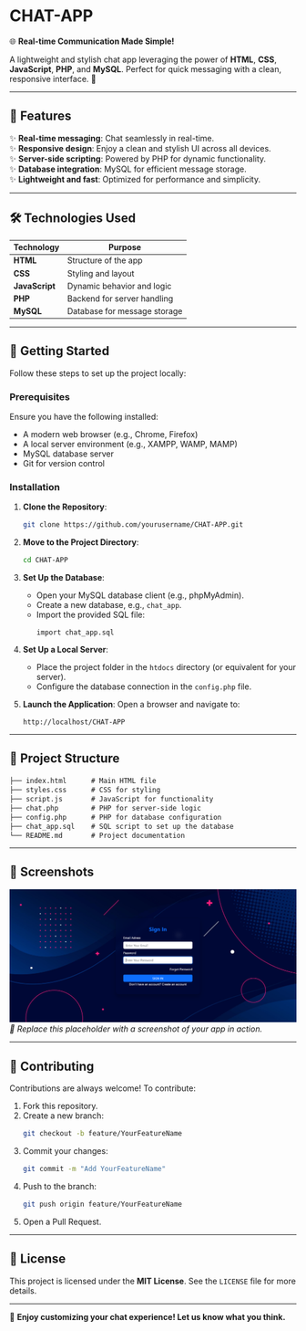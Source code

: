 # CHAT-APP

🌐 **Real-time Communication Made Simple!**

A lightweight and stylish chat app leveraging the power of **HTML**, **CSS**, **JavaScript**, **PHP**, and **MySQL**. Perfect for quick messaging with a clean, responsive interface. 🚀

---

## 🌟 Features

✨ **Real-time messaging**: Chat seamlessly in real-time.<br>
✨ **Responsive design**: Enjoy a clean and stylish UI across all devices.<br>
✨ **Server-side scripting**: Powered by PHP for dynamic functionality.<br>
✨ **Database integration**: MySQL for efficient message storage.<br>
✨ **Lightweight and fast**: Optimized for performance and simplicity.

---

## 🛠️ Technologies Used

| Technology      | Purpose                     |
|-----------------|-----------------------------|
| **HTML**        | Structure of the app        |
| **CSS**         | Styling and layout          |
| **JavaScript**  | Dynamic behavior and logic  |
| **PHP**         | Backend for server handling |
| **MySQL**       | Database for message storage |

---

## 🚀 Getting Started

Follow these steps to set up the project locally:

### Prerequisites

Ensure you have the following installed:
- A modern web browser (e.g., Chrome, Firefox)
- A local server environment (e.g., XAMPP, WAMP, MAMP)
- MySQL database server
- Git for version control

### Installation

1. **Clone the Repository**:
   ```bash
   git clone https://github.com/yourusername/CHAT-APP.git
   ```

2. **Move to the Project Directory**:
   ```bash
   cd CHAT-APP
   ```

3. **Set Up the Database**:
   - Open your MySQL database client (e.g., phpMyAdmin).
   - Create a new database, e.g., `chat_app`.
   - Import the provided SQL file:
     ```
     import chat_app.sql
     ```

4. **Set Up a Local Server**:
   - Place the project folder in the `htdocs` directory (or equivalent for your server).
   - Configure the database connection in the `config.php` file.

5. **Launch the Application**:
   Open a browser and navigate to:
   ```
   http://localhost/CHAT-APP
   ```

---

## 📂 Project Structure

```
├── index.html      # Main HTML file
├── styles.css      # CSS for styling
├── script.js       # JavaScript for functionality
├── chat.php        # PHP for server-side logic
├── config.php      # PHP for database configuration
├── chat_app.sql    # SQL script to set up the database
└── README.md       # Project documentation
```

---

## 📸 Screenshots

![Chat App Screenshot](assets/login.png)
*📌 Replace this placeholder with a screenshot of your app in action.*

---

## 🤝 Contributing

Contributions are always welcome! To contribute:

1. Fork this repository.
2. Create a new branch:
   ```bash
   git checkout -b feature/YourFeatureName
   ```
3. Commit your changes:
   ```bash
   git commit -m "Add YourFeatureName"
   ```
4. Push to the branch:
   ```bash
   git push origin feature/YourFeatureName
   ```
5. Open a Pull Request.

---

## 📜 License

This project is licensed under the **MIT License**. See the `LICENSE` file for more details.

---

🎨 **Enjoy customizing your chat experience! Let us know what you think.**
